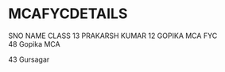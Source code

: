 # MCAFYCDETAILS

SNO NAME CLASS 
13 PRAKARSH KUMAR 
12 GOPIKA  MCA FYC  
48 Gopika MCA

43 Gursagar
